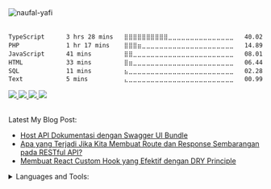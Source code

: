 <section align="left"> 
  <img src="https://komarev.com/ghpvc/?username=naufal-yafi&label=Profile%20views&color=0e75b6&style=flat" alt="naufal-yafi" /> 
</section><br>

<!--START_SECTION:waka-->

```txt
TypeScript      3 hrs 28 mins   ⣿⣿⣿⣿⣿⣿⣿⣿⣿⣿⣀⣀⣀⣀⣀⣀⣀⣀⣀⣀⣀⣀⣀⣀⣀   40.02 %
PHP             1 hr 17 mins    ⣿⣿⣿⣶⣀⣀⣀⣀⣀⣀⣀⣀⣀⣀⣀⣀⣀⣀⣀⣀⣀⣀⣀⣀⣀   14.89 %
JavaScript      41 mins         ⣿⣿⣀⣀⣀⣀⣀⣀⣀⣀⣀⣀⣀⣀⣀⣀⣀⣀⣀⣀⣀⣀⣀⣀⣀   08.01 %
HTML            33 mins         ⣿⣶⣀⣀⣀⣀⣀⣀⣀⣀⣀⣀⣀⣀⣀⣀⣀⣀⣀⣀⣀⣀⣀⣀⣀   06.44 %
SQL             11 mins         ⣦⣀⣀⣀⣀⣀⣀⣀⣀⣀⣀⣀⣀⣀⣀⣀⣀⣀⣀⣀⣀⣀⣀⣀⣀   02.28 %
Text            5 mins          ⣄⣀⣀⣀⣀⣀⣀⣀⣀⣀⣀⣀⣀⣀⣀⣀⣀⣀⣀⣀⣀⣀⣀⣀⣀   00.99 %
```

<!--END_SECTION:waka-->

<section align="left">
  <a href="https://github.com/naufal-yafi/image-converter" target="_blank" rel="noreferrer"> 
    <img src="https://github-readme-stats.vercel.app/api/pin/?username=naufal-yafi&repo=image-converter">
  </a>
  <a href="https://github.com/naufal-yafi/misoh" target="_blank" rel="noreferrer"> 
    <img src="https://github-readme-stats.vercel.app/api/pin/?username=naufal-yafi&repo=misoh">
  </a>
  <a href="https://github.com/naufal-yafi/collosal-slicing-design" target="_blank" rel="noreferrer"> 
    <img src="https://github-readme-stats.vercel.app/api/pin/?username=naufal-yafi&repo=collosal-slicing-design">
  </a>
  <a href="https://github.com/naufal-yafi/landing-page-frivo" target="_blank" rel="noreferrer"> 
    <img src="https://github-readme-stats.vercel.app/api/pin/?username=naufal-yafi&repo=landing-page-frivo">
  </a>
</section><br>

<p>Latest My Blog Post:</p>

<!-- BLOG-POST-LIST:START -->
- [Host API Dokumentasi dengan Swagger UI Bundle](https://yapppiiii.medium.com/how-to-hosting-your-documentation-openapi-swagger-7cf541bdad06?source=rss-fbf0827113e------2)
- [Apa yang Terjadi Jika Kita Membuat Route dan Response Sembarangan pada RESTful API?](https://yapppiiii.medium.com/jangan-membuat-route-sembarangan-pada-restful-api-begini-caranya-best-practice-route-eb09378fc884?source=rss-fbf0827113e------2)
- [Membuat React Custom Hook yang Efektif dengan DRY Principle](https://yapppiiii.medium.com/redudansi-pada-hook-react-224e6abd9bb9?source=rss-fbf0827113e------2)
<!-- BLOG-POST-LIST:END -->

<details>
  <summary>Languages and Tools: </summary>

  <section align="left">
    <a href="https://babeljs.io/" target="_blank" rel="noreferrer"> 
      <img src="https://www.vectorlogo.zone/logos/babeljs/babeljs-icon.svg" alt="babel" width="40" height="40"/>
    </a>
    <a href="https://www.gnu.org/software/bash/" target="_blank" rel="noreferrer"> 
      <img src="https://www.vectorlogo.zone/logos/gnu_bash/gnu_bash-icon.svg" alt="bash" width="40" height="40"/>
    </a>
    <a href="https://www.chartjs.org" target="_blank" rel="noreferrer"> 
      <img src="https://www.chartjs.org/media/logo-title.svg" alt="chartjs" width="40" height="40"/> 
    </a>
    <a href="https://www.w3schools.com/css/" target="_blank" rel="noreferrer"> 
      <img src="https://raw.githubusercontent.com/devicons/devicon/master/icons/css3/css3-original-wordmark.svg" alt="css3" width="40" height="40"/> 
    </a>
    <a href="https://www.cypress.io" target="_blank" rel="noreferrer"> 
      <img src="https://raw.githubusercontent.com/simple-icons/simple-icons/6e46ec1fc23b60c8fd0d2f2ff46db82e16dbd75f/icons/cypress.svg" alt="cypress" width="40" height="40"/>
    </a>
    <a href="https://dart.dev" target="_blank" rel="noreferrer"> 
      <img src="https://www.vectorlogo.zone/logos/dartlang/dartlang-icon.svg" alt="dart" width="40" height="40"/>
    </a> 
    <a href="https://www.djangoproject.com/" target="_blank" rel="noreferrer"> 
      <img src="https://cdn.worldvectorlogo.com/logos/django.svg" alt="django" width="40" height="40"/>
    </a> 
    <a href="https://www.docker.com/" target="_blank" rel="noreferrer"> 
      <img src="https://raw.githubusercontent.com/devicons/devicon/master/icons/docker/docker-original-wordmark.svg" alt="docker" width="40" height="40"/> 
    </a> 
    <a href="https://expressjs.com" target="_blank" rel="noreferrer"> 
      <img src="https://raw.githubusercontent.com/devicons/devicon/master/icons/express/express-original-wordmark.svg" alt="express" width="40" height="40"/> 
    </a> 
    <a href="https://www.figma.com/" target="_blank" rel="noreferrer"> 
      <img src="https://www.vectorlogo.zone/logos/figma/figma-icon.svg" alt="figma" width="40" height="40"/> 
    </a> 
    <a href="https://firebase.google.com/" target="_blank" rel="noreferrer"> 
      <img src="https://www.vectorlogo.zone/logos/firebase/firebase-icon.svg" alt="firebase" width="40" height="40"/> 
    </a> 
    <a href="https://flutter.dev" target="_blank" rel="noreferrer"> 
      <img src="https://www.vectorlogo.zone/logos/flutterio/flutterio-icon.svg" alt="flutter" width="40" height="40"/> 
    </a> 
    <a href="https://git-scm.com/" target="_blank" rel="noreferrer"> 
      <img src="https://www.vectorlogo.zone/logos/git-scm/git-scm-icon.svg" alt="git" width="40" height="40"/> 
    </a> 
    <a href="https://www.w3.org/html/" target="_blank" rel="noreferrer"> 
      <img src="https://raw.githubusercontent.com/devicons/devicon/master/icons/html5/html5-original-wordmark.svg" alt="html5" width="40" height="40"/> 
    </a> 
    <a href="https://www.java.com" target="_blank" rel="noreferrer"> 
      <img src="https://raw.githubusercontent.com/devicons/devicon/master/icons/java/java-original.svg" alt="java" width="40" height="40"/> 
    </a> 
    <a href="https://developer.mozilla.org/en-US/docs/Web/JavaScript" target="_blank" rel="noreferrer"> 
      <img src="https://raw.githubusercontent.com/devicons/devicon/master/icons/javascript/javascript-original.svg" alt="javascript" width="40" height="40"/> 
    </a> 
    <a href="https://jestjs.io" target="_blank" rel="noreferrer"> 
      <img src="https://www.vectorlogo.zone/logos/jestjsio/jestjsio-icon.svg" alt="jest" width="40" height="40"/> 
    </a> 
    <a href="https://laravel.com/" target="_blank" rel="noreferrer"> 
      <img src="https://raw.githubusercontent.com/devicons/devicon/master/icons/laravel/laravel-plain-wordmark.svg" alt="laravel" width="40" height="40"/> 
    </a> 
    <a href="https://www.linux.org/" target="_blank" rel="noreferrer"> 
      <img src="https://raw.githubusercontent.com/devicons/devicon/master/icons/linux/linux-original.svg" alt="linux" width="40" height="40"/> 
    </a> 
    <a href="https://mariadb.org/" target="_blank" rel="noreferrer"> 
      <img src="https://www.vectorlogo.zone/logos/mariadb/mariadb-icon.svg" alt="mariadb" width="40" height="40"/> 
    </a> 
    <a href="https://www.mysql.com/" target="_blank" rel="noreferrer"> 
      <img src="https://raw.githubusercontent.com/devicons/devicon/master/icons/mysql/mysql-original-wordmark.svg" alt="mysql" width="40" height="40"/> 
    </a> 
    <a href="https://nestjs.com/" target="_blank" rel="noreferrer"> 
      <img src="https://raw.githubusercontent.com/devicons/devicon/master/icons/nestjs/nestjs-plain.svg" alt="nestjs" width="40" height="40"/> 
    </a> 
    <a href="https://nextjs.org/" target="_blank" rel="noreferrer"> 
      <img src="https://cdn.worldvectorlogo.com/logos/nextjs-2.svg" alt="nextjs" width="40" height="40"/> 
    </a> 
    <a href="https://nodejs.org" target="_blank" rel="noreferrer"> 
      <img src="https://raw.githubusercontent.com/devicons/devicon/master/icons/nodejs/nodejs-original-wordmark.svg" alt="nodejs" width="40" height="40"/> 
    </a> 
    <a href="https://pandas.pydata.org/" target="_blank" rel="noreferrer"> 
      <img src="https://raw.githubusercontent.com/devicons/devicon/2ae2a900d2f041da66e950e4d48052658d850630/icons/pandas/pandas-original.svg" alt="pandas" width="40" height="40"/> 
    </a> 
    <a href="https://www.photoshop.com/en" target="_blank" rel="noreferrer"> 
      <img src="https://raw.githubusercontent.com/devicons/devicon/master/icons/photoshop/photoshop-line.svg" alt="photoshop" width="40" height="40"/> 
    </a> 
    <a href="https://www.php.net" target="_blank" rel="noreferrer"> 
      <img src="https://raw.githubusercontent.com/devicons/devicon/master/icons/php/php-original.svg" alt="php" width="40" height="40"/> 
    </a> 
    <a href="https://www.postgresql.org" target="_blank" rel="noreferrer"> 
      <img src="https://raw.githubusercontent.com/devicons/devicon/master/icons/postgresql/postgresql-original-wordmark.svg" alt="postgresql" width="40" height="40"/> 
    </a> 
    <a href="https://postman.com" target="_blank" rel="noreferrer"> 
      <img src="https://www.vectorlogo.zone/logos/getpostman/getpostman-icon.svg" alt="postman" width="40" height="40"/> 
    </a> 
    <a href="https://www.python.org" target="_blank" rel="noreferrer"> 
      <img src="https://raw.githubusercontent.com/devicons/devicon/master/icons/python/python-original.svg" alt="python" width="40" height="40"/> 
    </a> 
    <a href="https://reactjs.org/" target="_blank" rel="noreferrer"> 
      <img src="https://raw.githubusercontent.com/devicons/devicon/master/icons/react/react-original-wordmark.svg" alt="react" width="40" height="40"/> 
    </a> 
    <a href="https://reactnative.dev/" target="_blank" rel="noreferrer"> 
      <img src="https://reactnative.dev/img/header_logo.svg" alt="reactnative" width="40" height="40"/> 
    </a> 
    <a href="https://redux.js.org" target="_blank" rel="noreferrer"> 
      <img src="https://raw.githubusercontent.com/devicons/devicon/master/icons/redux/redux-original.svg" alt="redux" width="40" height="40"/> 
    </a> 
    <a href="https://sass-lang.com" target="_blank" rel="noreferrer"> 
      <img src="https://raw.githubusercontent.com/devicons/devicon/master/icons/sass/sass-original.svg" alt="sass" width="40" height="40"/> 
    </a> 
    <a href="https://scikit-learn.org/" target="_blank" rel="noreferrer"> 
      <img src="https://upload.wikimedia.org/wikipedia/commons/0/05/Scikit_learn_logo_small.svg" alt="scikit_learn" width="40" height="40"/> 
    </a> 
    <a href="https://seaborn.pydata.org/" target="_blank" rel="noreferrer"> 
      <img src="https://seaborn.pydata.org/_images/logo-mark-lightbg.svg" alt="seaborn" width="40" height="40"/> 
    </a> 
    <a href="https://tailwindcss.com/" target="_blank" rel="noreferrer"> 
      <img src="https://www.vectorlogo.zone/logos/tailwindcss/tailwindcss-icon.svg" alt="tailwind" width="40" height="40"/> 
    </a> 
    <a href="https://www.typescriptlang.org/" target="_blank" rel="noreferrer"> 
      <img src="https://raw.githubusercontent.com/devicons/devicon/master/icons/typescript/typescript-original.svg" alt="typescript" width="40" height="40"/> 
    </a> 
    <a href="https://webpack.js.org" target="_blank" rel="noreferrer"> 
      <img src="https://raw.githubusercontent.com/devicons/devicon/d00d0969292a6569d45b06d3f350f463a0107b0d/icons/webpack/webpack-original-wordmark.svg" alt="webpack" width="40" height="40"/> 
    </a>
  </section>
</details>
